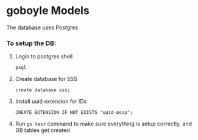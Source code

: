 # goboyle Models

The database uses Postgres

### To setup the DB:

1. Login to postgres shell

	```psql```

2. Create database for SSS

	```create database sss;```

3. Install uuid extension for IDs

	```CREATE EXTENSION IF NOT EXISTS "uuid-ossp";```

4. Run `go test` command to make sure everything is setup correctly, and DB tables get created
